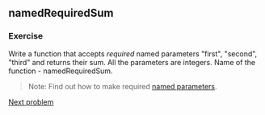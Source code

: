 ## namedRequiredSum

### **Exercise**

Write a function that accepts *required* named parameters "first", "second", "third" and returns their sum. All the parameters are integers. Name of the function - namedRequiredSum.

> Note: Find out how to make required [named parameters](https://dart.dev/guides/language/language-tour).

[Next problem](https://github.com/alem-01/alem_public/edit/master/subjects/flutter_piscine/namedOptionalSum)
